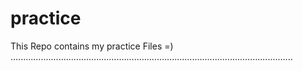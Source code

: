 # practice
This Repo contains my practice Files =)
................................................................................................................
